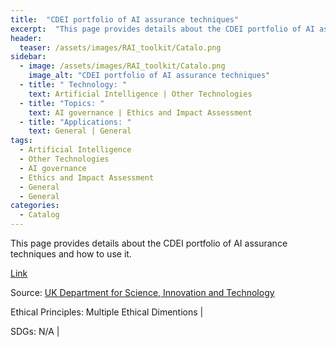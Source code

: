 ```yaml
---
title:  "CDEI portfolio of AI assurance techniques"  
excerpt:  "This page provides details about the CDEI portfolio of AI assurance techniques a (...)"  
header:
  teaser: /assets/images/RAI_toolkit/Catalo.png
sidebar:
  - image: /assets/images/RAI_toolkit/Catalo.png
    image_alt: "CDEI portfolio of AI assurance techniques"
  - title: " Technology: "
    text: Artificial Intelligence | Other Technologies
  - title: "Topics: " 
    text: AI governance | Ethics and Impact Assessment
  - title: "Applications: " 
    text: General | General
tags:
  - Artificial Intelligence
  - Other Technologies
  - AI governance
  - Ethics and Impact Assessment
  - General
  - General
categories:
  - Catalog
---
```

This page provides details about the CDEI portfolio of AI assurance techniques and how to use it.

[Link](https://www.gov.uk/guidance/cdei-portfolio-of-ai-assurance-techniques)

Source: [UK Department for Science, Innovation and Technology](https://www.gov.uk/)

Ethical Principles: Multiple Ethical Dimentions | 

SDGs: N/A | 
